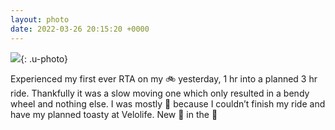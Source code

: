 ```yaml
---
layout: photo
date: 2022-03-26 20:15:20 +0000
---
```

![](https://gonefora.run/img/d490f5ec214292f95de6c3a77cf596c4aa4e346300a3df704b66d392a40fe8ae.jpeg){: .u-photo}
  
Experienced my first ever RTA on my 🚲 yesterday, 1 hr into a planned 3 hr ride. Thankfully it was a slow moving one which only resulted in a bendy wheel and nothing else. I was mostly 🤬 because I couldn’t finish my ride and have my planned toasty at Velolife. New 🛞 in the 📮
